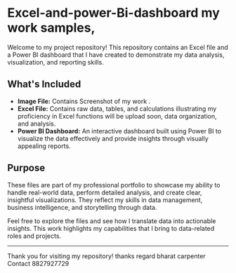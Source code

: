 # Excel-and-power-Bi-dashboard my work samples,
Welcome to my project repository! This repository contains an Excel file and a Power BI dashboard that I have created to demonstrate my data analysis, visualization, and reporting skills.

## What's Included

- **Image File:** Contains Screenshot of my work .
- **Excel File:** Contains raw data, tables, and calculations illustrating my proficiency in Excel functions will be upload soon, data organization, and analysis.
- **Power BI Dashboard:** An interactive dashboard built using Power BI to visualize the data effectively and provide insights through visually appealing reports.

## Purpose

These files are part of my professional portfolio to showcase my ability to handle real-world data, perform detailed analysis, and create clear, insightful visualizations. They reflect my skills in data management, business intelligence, and storytelling through data.

Feel free to explore the files and see how I translate data into actionable insights. This work highlights my capabilities that I bring to data-related roles and projects.

---

Thank you for visiting my repository!
thanks regard bharat carpenter
Contact 8827927729
